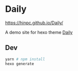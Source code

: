 # Daily

https://hinpc.github.io/Daily/

A demo site for hexo theme [Daily](https://github.com/GallenHu/hexo-theme-Daily)

## Dev
```sh
yarn # npm install
hexo generate
```
